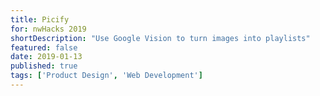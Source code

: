 ```yaml
---
title: Picify
for: nwHacks 2019
shortDescription: "Use Google Vision to turn images into playlists"
featured: false
date: 2019-01-13
published: true
tags: ['Product Design', 'Web Development']
---
```

